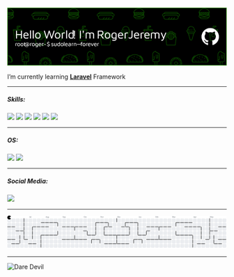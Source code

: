 ![Roger Jeremy](img/github-header-image.png)

<!--
**Stofere/Stofere** is a ✨ _special_ ✨ repository because its `README.md` (this file) appears on your GitHub profile.

Here are some ideas to get you started:

- 🔭 I’m currently working on ...
- 🌱 I’m currently learning ...
- 👯 I’m looking to collaborate on ...
- 🤔 I’m looking for help with ...
- 💬 Ask me about ...
- 📫 How to reach me: ...
- 😄 Pronouns: ...
- ⚡ Fun fact: ...
-->

I’m currently learning [**Laravel**](https://laravel.com) Framework

---

##### Skills:

<p>
  <img src="https://img.shields.io/badge/HTML5-E34F26?style=for-the-badge&logo=html5&logoColor=white"/>
  <img src="https://img.shields.io/badge/CSS3-1572B6?style=for-the-badge&logo=css3&logoColor=white"/>
  <img src="https://img.shields.io/badge/JavaScript-323330?style=for-the-badge&logo=javascript&logoColor=F7DF1E"/>
  <img src="https://img.shields.io/badge/PHP-777BB4?style=for-the-badge&logo=php&logoColor=white"/>
  <img src="https://img.shields.io/badge/Laravel-FF2D20?style=for-the-badge&logo=laravel&logoColor=white"/>
  <img src="https://img.shields.io/badge/Google%20Gemini-8E75B2?style=for-the-badge&logo=googlegemini&logoColor=white"/>
</p>

---

##### OS:

<p>
  <img src="https://img.shields.io/badge/Windows-0078D6?style=for-the-badge&logo=windows&logoColor=white"/>
  <img src="https://img.shields.io/badge/Ubuntu-E95420?style=for-the-badge&logo=ubuntu&logoColor=white"/>
</p>

---

##### Social Media:

[<img src="https://img.shields.io/badge/Instagram-E4405F?style=for-the-badge&logo=instagram&logoColor=white"/>](https://instagram.com/roger_jrmy)

---

<picture>
  <source media="(prefers-color-scheme: dark)" srcset="https://raw.githubusercontent.com/Stofere/Stofere/output/pacman-contribution-graph-dark.svg">
  <source media="(prefers-color-scheme: light)" srcset="https://raw.githubusercontent.com/Stofere/Stofere/output/pacman-contribution-graph.svg">
  <img alt="pacman contribution graph" src="https://raw.githubusercontent.com/Stofere/Stofere/output/pacman-contribution-graph.svg">
</picture>

---

![Dare Devil](https://media4.giphy.com/media/v1.Y2lkPTc5MGI3NjExMmRucDg2MW5obmcybnRhZHVveW9zNDZmeW1ybzM4bmJ1YXM0M28zdyZlcD12MV9pbnRlcm5hbF9naWZfYnlfaWQmY3Q9Zw/K3eXwOSED6r6tluiLq/giphy.gif)
